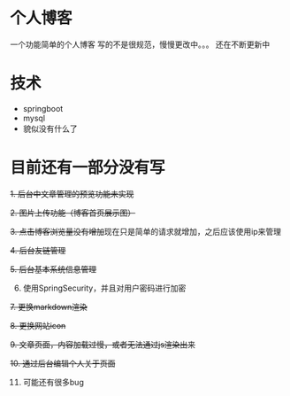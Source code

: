 # 个人博客
一个功能简单的个人博客
写的不是很规范，慢慢更改中。。。
还在不断更新中

# 技术
- springboot
- mysql
- 貌似没有什么了

# 目前还有一部分没有写

~~1. 后台中文章管理的预览功能未实现~~

~~2. 图片上传功能（博客首页展示图）~~

~~3. 点击博客浏览量没有增加~~现在只是简单的请求就增加，之后应该使用ip来管理

~~4. 后台友链管理~~

~~5. 后台基本系统信息管理~~

6. 使用SpringSecurity，并且对用户密码进行加密

~~7. 更换markdown渲染~~

~~8. 更换网站icon~~

~~9. 文章页面，内容加载过慢，或者无法通过js渲染出来~~

~~10. 通过后台编辑个人关于页面~~

11. 可能还有很多bug
